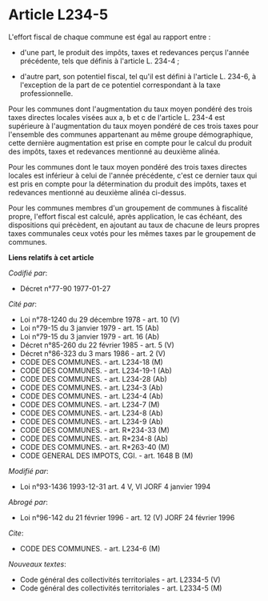# Article L234-5

L'effort fiscal de chaque commune est égal au rapport entre :

- d'une part, le produit des impôts, taxes et redevances perçus l'année précédente, tels que définis à l'article L. 234-4 ;

- d'autre part, son potentiel fiscal, tel qu'il est défini à l'article L. 234-6, à l'exception de la part de ce potentiel
correspondant à la taxe professionnelle.

Pour les communes dont l'augmentation du taux moyen pondéré des trois taxes directes locales visées aux a, b et c de
l'article L. 234-4 est supérieure à l'augmentation du taux moyen pondéré de ces trois taxes pour l'ensemble des communes
appartenant au même groupe démographique, cette dernière augmentation est prise en compte pour le calcul du produit des
impôts, taxes et redevances mentionné au deuxième alinéa.

Pour les communes dont le taux moyen pondéré des trois taxes directes locales est inférieur à celui de l'année précédente,
c'est ce dernier taux qui est pris en compte pour la détermination du produit des impôts, taxes et redevances mentionné au
deuxième alinéa ci-dessus.

Pour les communes membres d'un groupement de communes à fiscalité propre, l'effort fiscal est calculé, après application, le
cas échéant, des dispositions qui précèdent, en ajoutant au taux de chacune de leurs propres taxes communales ceux votés pour
les mêmes taxes par le groupement de communes.

**Liens relatifs à cet article**

_Codifié par_:

  - Décret n°77-90 1977-01-27

_Cité par_:

  - Loi n°78-1240 du 29 décembre 1978 - art. 10 (V)
  - Loi n°79-15 du 3 janvier 1979 - art. 15 (Ab)
  - Loi n°79-15 du 3 janvier 1979 - art. 16 (Ab)
  - Décret n°85-260 du 22 février 1985 - art. 5 (V)
  - Décret n°86-323 du 3 mars 1986 - art. 2 (V)
  - CODE DES COMMUNES. - art. L234-18 (M)
  - CODE DES COMMUNES. - art. L234-19-1 (Ab)
  - CODE DES COMMUNES. - art. L234-28 (Ab)
  - CODE DES COMMUNES. - art. L234-3 (Ab)
  - CODE DES COMMUNES. - art. L234-4 (Ab)
  - CODE DES COMMUNES. - art. L234-7 (M)
  - CODE DES COMMUNES. - art. L234-8 (Ab)
  - CODE DES COMMUNES. - art. L234-9 (Ab)
  - CODE DES COMMUNES. - art. R*234-33 (M)
  - CODE DES COMMUNES. - art. R*234-8 (Ab)
  - CODE DES COMMUNES. - art. R*263-40 (M)
  - CODE GENERAL DES IMPOTS, CGI. - art. 1648 B (M)

_Modifié par_:

  - Loi n°93-1436 1993-12-31 art. 4 V, VI JORF 4 janvier 1994

_Abrogé par_:

  - Loi n°96-142 du 21 février 1996 - art. 12 (V) JORF 24 février 1996

_Cite_:

  - CODE DES COMMUNES. - art. L234-6 (M)

_Nouveaux textes_:

  - Code général des collectivités territoriales - art. L2334-5 (V)
  - Code général des collectivités territoriales - art. L2334-5 (M)
